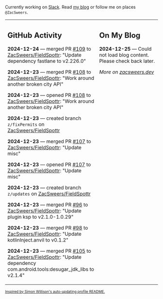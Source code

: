 Currently working on [Slack](https://slack.com/). Read [my blog](https://zacsweers.dev/) or follow me on places `@ZacSweers`.

<table><tr><td valign="top" width="60%">

## GitHub Activity
<!-- githubActivity starts -->
**2024-12-24** — merged PR [#109](https://github.com/ZacSweers/FieldSpottr/pull/109) to [ZacSweers/FieldSpottr](https://github.com/ZacSweers/FieldSpottr): "Update dependency fastlane to v2.226.0"

**2024-12-23** — merged PR [#108](https://github.com/ZacSweers/FieldSpottr/pull/108) to [ZacSweers/FieldSpottr](https://github.com/ZacSweers/FieldSpottr): "Work around another broken city API"

**2024-12-23** — opened PR [#108](https://github.com/ZacSweers/FieldSpottr/pull/108) to [ZacSweers/FieldSpottr](https://github.com/ZacSweers/FieldSpottr): "Work around another broken city API"

**2024-12-23** — created branch `z/fixPermits` on [ZacSweers/FieldSpottr](https://github.com/ZacSweers/FieldSpottr)

**2024-12-23** — merged PR [#107](https://github.com/ZacSweers/FieldSpottr/pull/107) to [ZacSweers/FieldSpottr](https://github.com/ZacSweers/FieldSpottr): "Update misc"

**2024-12-23** — opened PR [#107](https://github.com/ZacSweers/FieldSpottr/pull/107) to [ZacSweers/FieldSpottr](https://github.com/ZacSweers/FieldSpottr): "Update misc"

**2024-12-23** — created branch `z/updates` on [ZacSweers/FieldSpottr](https://github.com/ZacSweers/FieldSpottr)

**2024-12-23** — merged PR [#96](https://github.com/ZacSweers/FieldSpottr/pull/96) to [ZacSweers/FieldSpottr](https://github.com/ZacSweers/FieldSpottr): "Update plugin ksp to v2.1.0-1.0.29"

**2024-12-23** — merged PR [#98](https://github.com/ZacSweers/FieldSpottr/pull/98) to [ZacSweers/FieldSpottr](https://github.com/ZacSweers/FieldSpottr): "Update kotlinInject.anvil to v0.1.2"

**2024-12-23** — merged PR [#105](https://github.com/ZacSweers/FieldSpottr/pull/105) to [ZacSweers/FieldSpottr](https://github.com/ZacSweers/FieldSpottr): "Update dependency com.android.tools:desugar_jdk_libs to v2.1.4"
<!-- githubActivity ends -->
</td><td valign="top" width="40%">

## On My Blog
<!-- blog starts -->
**2024-12-25** — Could not load blog content. Please check back later.
<!-- blog ends -->
_More on [zacsweers.dev](https://zacsweers.dev/)_
</td></tr></table>

<sub><a href="https://simonwillison.net/2020/Jul/10/self-updating-profile-readme/">Inspired by Simon Willison's auto-updating profile README.</a></sub>